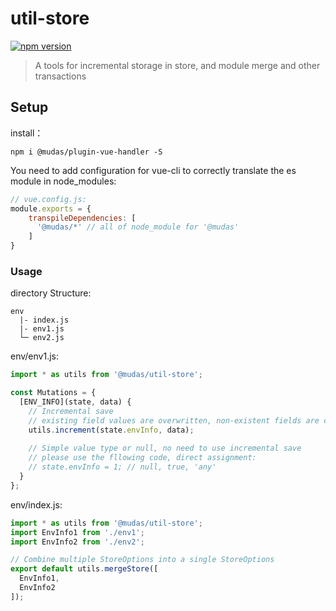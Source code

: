 # util-store
[![npm version](https://img.shields.io/npm/v/@mudas/util-store.svg)](https://www.npmjs.org/package/@mudas/util-store)
> A tools for incremental storage in store, and module merge and other transactions

## Setup
install：
```npm
npm i @mudas/plugin-vue-handler -S
```

You need to add configuration for vue-cli to correctly translate the es module in node_modules:
```js
// vue.config.js:
module.exports = {
    transpileDependencies: [
      '@mudas/*' // all of node_module for '@mudas'
    ]
}
```

### Usage	

directory Structure:
```text
env
  |- index.js
  |- env1.js
  └─ env2.js
```

env/env1.js:
```js
import * as utils from '@mudas/util-store';

const Mutations = {
  [ENV_INFO](state, data) {
    // Incremental save
    // existing field values are overwritten, non-existent fields are created
    utils.increment(state.envInfo, data);
    
    // Simple value type or null, no need to use incremental save
    // please use the fllowing code, direct assignment:
    // state.envInfo = 1; // null, true, 'any'
  }
};
```

env/index.js:
```js
import * as utils from '@mudas/util-store';
import EnvInfo1 from './env1';
import EnvInfo2 from './env2';

// Combine multiple StoreOptions into a single StoreOptions
export default utils.mergeStore([
  EnvInfo1, 
  EnvInfo2
]);
```
